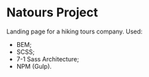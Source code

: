 # Natours Project

Landing page for a hiking tours company.
Used:
- BEM;
- SCSS;
- 7-1 Sass Architecture;
- NPM (Gulp).